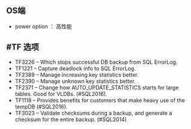 ## OS端
* power option ： 高性能


## #TF 选项
-   TF3226 – Which stops successful DB backup from SQL ErrorLog.
-   TF1221 – Capture deadlock info to SQL ErrorLog.
-   TF2389 – Manage increasing key statistics better.
-   TF2390 – Manage unknown key statistics better.
-   TF2371 – Change how AUTO_UPDATE_STATISTICS starts for large tables. Good for VLDBs. (#SQL2016).
-   TF1118 – Provides benefits for customers that make heavy use of the tempDB (#SQL2016).
-   TF3023 – Validate checksums during a backup, and generate a checksum for the entire backup. (#SQL2014)